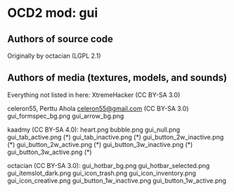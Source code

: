 OCD2 mod: gui
================

Authors of source code
----------------------
Originally by octacian (LGPL 2.1)

Authors of media (textures, models, and sounds)
-----------------------------------------------
Everything not listed in here:
XtremeHacker (CC BY-SA 3.0)

celeron55, Perttu Ahola <celeron55@gmail.com> (CC BY-SA 3.0)
  gui_formspec_bg.png
  gui_arrow_bg.png

kaadmy (CC BY-SA 4.0):
  heart.png
  bubble.png
  gui_null.png
  gui_tab_active.png (\*)
  gui_tab_inactive.png (\*)
  gui_button_2w_inactive.png (\*)
  gui_button_2w_active.png (\*)
  gui_button_3w_inactive.png (\*)
  gui_button_3w_active.png (\*)

octacian (CC BY-SA 3.0):
  gui_hotbar_bg.png
  gui_hotbar_selected.png
  gui_itemslot_dark.png
  gui_icon_trash.png
  gui_icon_inventory.png
  gui_icon_creative.png
  gui_button_1w_inactive.png
  gui_button_1w_active.png
